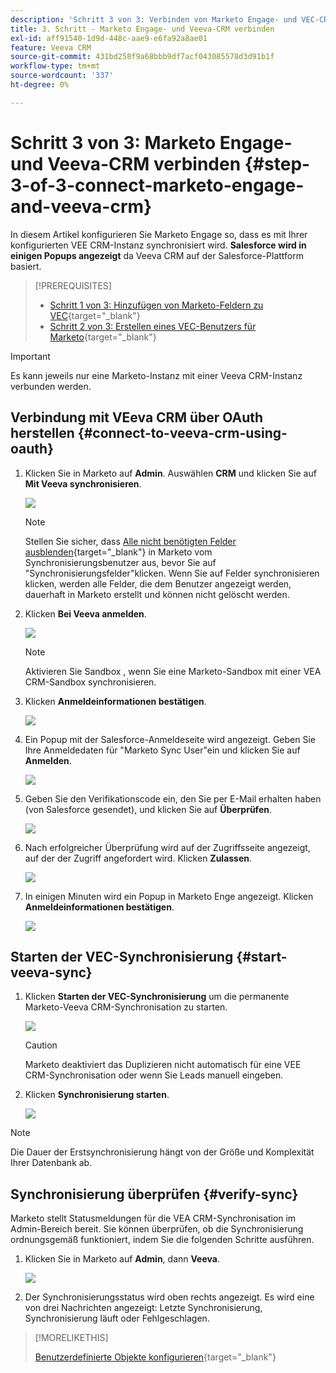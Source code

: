 ```yaml
---
description: 'Schritt 3 von 3: Verbinden von Marketo Engage- und VEC-CRM - Marketo-Dokumente - Produktdokumentation'
title: 3. Schritt - Marketo Engage- und Veeva-CRM verbinden
exl-id: aff91540-1d9d-448c-aae9-e6fa92a8ae01
feature: Veeva CRM
source-git-commit: 431bd258f9a68bbb9df7acf043085578d3d91b1f
workflow-type: tm+mt
source-wordcount: '337'
ht-degree: 0%

---
```


# Schritt 3 von 3: Marketo Engage- und Veeva-CRM verbinden {#step-3-of-3-connect-marketo-engage-and-veeva-crm}

In diesem Artikel konfigurieren Sie Marketo Engage so, dass es mit Ihrer konfigurierten VEE CRM-Instanz synchronisiert wird. **Salesforce wird in einigen Popups angezeigt** da Veeva CRM auf der Salesforce-Plattform basiert.

>[!PREREQUISITES]
>
>* [Schritt 1 von 3: Hinzufügen von Marketo-Feldern zu VEC](/help/marketo/product-docs/crm-sync/veeva-crm-sync/setup/step-1-of-3-add-marketo-fields-to-veeva-crm.md){target="_blank"}
>* [Schritt 2 von 3: Erstellen eines VEC-Benutzers für Marketo](/help/marketo/product-docs/crm-sync/veeva-crm-sync/setup/step-2-of-3-create-a-veeva-crm-user-for-marketo-engage.md){target="_blank"}

>[!IMPORTANT]
>
>Es kann jeweils nur eine Marketo-Instanz mit einer Veeva CRM-Instanz verbunden werden.

## Verbindung mit VEeva CRM über OAuth herstellen {#connect-to-veeva-crm-using-oauth}

1. Klicken Sie in Marketo auf **Admin**. Auswählen **CRM** und klicken Sie auf **Mit Veeva synchronisieren**.

   ![](assets/step-3-of-3-connect-marketo-engage-1.png)

   >[!NOTE]
   >
   >Stellen Sie sicher, dass [Alle nicht benötigten Felder ausblenden](/help/marketo/product-docs/crm-sync/salesforce-sync/sfdc-sync-details/hide-a-salesforce-field-from-the-marketo-sync.md){target="_blank"} in Marketo vom Synchronisierungsbenutzer aus, bevor Sie auf &quot;Synchronisierungsfelder&quot;klicken. Wenn Sie auf Felder synchronisieren klicken, werden alle Felder, die dem Benutzer angezeigt werden, dauerhaft in Marketo erstellt und können nicht gelöscht werden.

1. Klicken **Bei Veeva anmelden**.

   ![](assets/step-3-of-3-connect-marketo-engage-2.png)

   >[!NOTE]
   >
   >Aktivieren Sie Sandbox , wenn Sie eine Marketo-Sandbox mit einer VEA CRM-Sandbox synchronisieren.

1. Klicken **Anmeldeinformationen bestätigen**.

   ![](assets/step-3-of-3-connect-marketo-engage-3.png)

1. Ein Popup mit der Salesforce-Anmeldeseite wird angezeigt. Geben Sie Ihre Anmeldedaten für &quot;Marketo Sync User&quot;ein und klicken Sie auf **Anmelden**.

   ![](assets/step-3-of-3-connect-marketo-engage-4.png)

1. Geben Sie den Verifikationscode ein, den Sie per E-Mail erhalten haben (von Salesforce gesendet), und klicken Sie auf **Überprüfen**.

   ![](assets/step-3-of-3-connect-marketo-engage-5.png)

1. Nach erfolgreicher Überprüfung wird auf der Zugriffsseite angezeigt, auf der der Zugriff angefordert wird. Klicken **Zulassen**.

   ![](assets/step-3-of-3-connect-marketo-engage-6.png)

1. In einigen Minuten wird ein Popup in Marketo Enge angezeigt. Klicken **Anmeldeinformationen bestätigen**.

   ![](assets/step-3-of-3-connect-marketo-engage-7.png)

## Starten der VEC-Synchronisierung {#start-veeva-sync}

1. Klicken **Starten der VEC-Synchronisierung** um die permanente Marketo-Veeva CRM-Synchronisation zu starten.

   ![](assets/step-3-of-3-connect-marketo-engage-8.png)

   >[!CAUTION]
   >
   >Marketo deaktiviert das Duplizieren nicht automatisch für eine VEE CRM-Synchronisation oder wenn Sie Leads manuell eingeben.

1. Klicken **Synchronisierung starten**.

   ![](assets/step-3-of-3-connect-marketo-engage-9.png)

>[!NOTE]
>
>Die Dauer der Erstsynchronisierung hängt von der Größe und Komplexität Ihrer Datenbank ab.

## Synchronisierung überprüfen {#verify-sync}

Marketo stellt Statusmeldungen für die VEA CRM-Synchronisation im Admin-Bereich bereit. Sie können überprüfen, ob die Synchronisierung ordnungsgemäß funktioniert, indem Sie die folgenden Schritte ausführen.

1. Klicken Sie in Marketo auf **Admin**, dann **Veeva**.

   ![](assets/step-3-of-3-connect-marketo-engage-10.png)

1. Der Synchronisierungsstatus wird oben rechts angezeigt. Es wird eine von drei Nachrichten angezeigt: Letzte Synchronisierung, Synchronisierung läuft oder Fehlgeschlagen.

>[!MORELIKETHIS]
>
>[Benutzerdefinierte Objekte konfigurieren](/help/marketo/product-docs/crm-sync/veeva-crm-sync/sync-details/custom-object-sync.md){target="_blank"}
